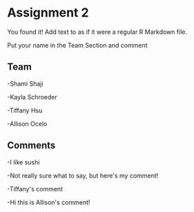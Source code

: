 # Assignment 2

You found it!  Add text to as if it were a regular R Markdown file.

Put your name in the Team Section and comment

## Team


-Shami Shaji

-Kayla Schroeder

-Tiffany Hsu

-Allison Ocelo

## Comments

-I like sushi

-Not really sure what to say, but here's my comment!

-Tiffany's comment

-Hi this is Allison's comment!

